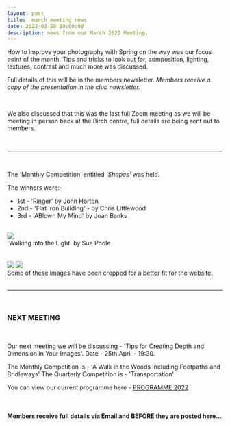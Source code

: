 ```yaml
---
layout: post
title:  march meeting news
date: 2022-03-28 19:00:00
description: news from our March 2022 Meeting.
---
```


How to improve your photography with Spring on the way was our focus point of the month. Tips and tricks to look out for, composition, lighting, textures, contrast and much more was discussed.

Full details of this will be in the members newsletter.
*Members receive a copy of the presentation in the club newsletter.*

<br>

We also discussed that this was the last full Zoom meeting as we will be meeting in person back at the Birch centre, full details are being sent out to members.

<br>

<hr>

<br>

The ‘Monthly Competition’ entitled *'Shapes'* was held.

The winners were:-

<ul>
	<li>1st - &#39;Ringer&#39; by John Horton</li>
	<li>2nd - &#39;Flat Iron Building&#39; - by Chris Littlewood</li>
	<li>3rd - &#39;ABlown My Mind&#39; by Joan Banks</li>
</ul>

<br>

<div class="img_row">
	<img class="col three" src="{{ site.baseurl }}/assets/img/March22_Monthly/15 - Ringer.jpg">
</div>
<div class="col three caption">
	&#39;Walking into the Light&#39; by Sue Poole
</div>

<br>
<br>

<div class="img_row">
	<img class="col two" src="{{ site.baseurl }}/assets/img/March22_Monthly/03 - Flat Iron building.jpg">
	<img class="col one" src="{{ site.baseurl }}/assets/img/March22_Monthly/09 - Blown my Mind.jpg">
</div>
<!-- <div class="img_row_sm">
	<img class="col three" src="{{ site.baseurl }}/assets/img/May21_Monthly/16 - Tree Lines.jpg">
</div> -->

<div class="col three caption">
	Some of these images have been cropped for a better fit for the website.
</div>

<br>

<hr>

<br>




### NEXT MEETING
<br>

Our next meeting we will be discussing - 'Tips for Creating Depth and Dimension in Your Images'.
Date - 25th April - 19:30.

The Monthly Competition is - 'A Walk in the Woods Including Footpaths and Bridleways'
The Quarterly Competition is - 'Transportation'


You can view our current programme here - <a href="{{ site.baseurl }}/programme/2020-12-16-Forward-Programme-2022">PROGRAMME 2022</a>

<br>

#### Members receive full details via Email and BEFORE they are posted here...